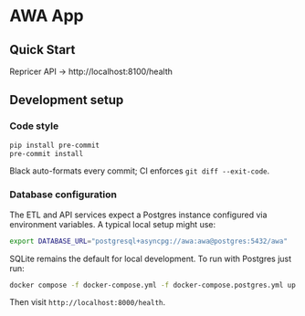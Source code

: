 # AWA App

## Quick Start
Repricer API → http://localhost:8100/health

## Development setup

### Code style
```bash
pip install pre-commit
pre-commit install
```
Black auto-formats every commit; CI enforces `git diff --exit-code`.

### Database configuration

The ETL and API services expect a Postgres instance configured via
environment variables. A typical local setup might use:

```bash
export DATABASE_URL="postgresql+asyncpg://awa:awa@postgres:5432/awa"
```


SQLite remains the default for local development. To run with Postgres just run:

```bash
docker compose -f docker-compose.yml -f docker-compose.postgres.yml up -d --wait
```

Then visit `http://localhost:8000/health`.

